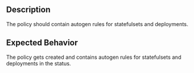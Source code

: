 ## Description

The policy should contain autogen rules for statefulsets and deployments.

## Expected Behavior

The policy gets created and contains autogen rules for statefulsets and deployments in the status.

